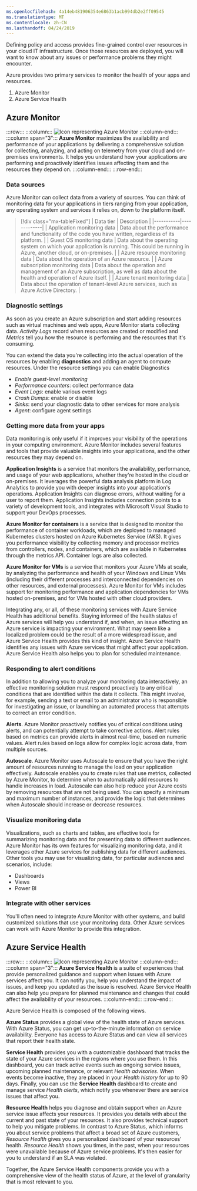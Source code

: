```yaml
---
ms.openlocfilehash: 4a14eb481906354e6863b1acb994db2e2ff09545
ms.translationtype: MT
ms.contentlocale: zh-CN
ms.lasthandoff: 04/24/2019
---
```

Defining policy and access provides fine-grained control over resources in your cloud IT infrastructure. Once those resources are deployed, you will want to know about any issues or performance problems they might encounter.

Azure provides two primary services to monitor the health of your apps and resources.

1. Azure Monitor
2. Azure Service Health

## <a name="azure-monitor"></a>Azure Monitor

:::row:::
  :::column:::
    ![Icon representing Azure Monitor](../media/7-azuremonitor.png)
  :::column-end:::
    :::column span="3":::
**Azure Monitor** maximizes the availability and performance of your applications by delivering a comprehensive solution for collecting, analyzing, and acting on telemetry from your cloud and on-premises environments. It helps you understand how your applications are performing and proactively identifies issues affecting them and the resources they depend on.
  :::column-end:::
:::row-end:::

### <a name="data-sources"></a>Data sources
Azure Monitor can collect data from a variety of sources. You can think of monitoring data for your applications in tiers ranging from your application, any operating system and services it relies on, down to the platform itself. 

> [!div class="mx-tableFixed"]
> | Data tier | Description |
> |-----------|-------------|
> | Application monitoring data | Data about the performance and functionality of the code you have written, regardless of its platform. |
> | Guest OS monitoring data | Data about the operating system on which your application is running. This could be running in Azure, another cloud, or on-premises. |
> | Azure resource monitoring data | Data about the operation of an Azure resource. |
> | Azure subscription monitoring data | Data about the operation and management of an Azure subscription, as well as data about the health and operation of Azure itself. |
> | Azure tenant monitoring data | Data about the operation of tenant-level Azure services, such as Azure Active Directory. |

### <a name="diagnostic-settings"></a>Diagnostic settings
As soon as you create an Azure subscription and start adding resources such as virtual machines and web apps, Azure Monitor starts collecting data. *Activity Logs* record when resources are created or modified and *Metrics* tell you how the resource is performing and the resources that it's consuming. 

You can extend the data you're collecting into the actual operation of the resources by enabling **diagnostics** and adding an agent to compute resources. Under the resource settings you can enable Diagnostics
- *Enable guest-level monitoring*
- *Performance counters*: collect performance data
- *Event Logs*: enable various event logs
- *Crash Dumps*: enable or disable
- *Sinks*: send your diagnostic data to other services for more analysis
- *Agent*: configure agent settings

### <a name="getting-more-data-from-your-apps"></a>Getting more data from your apps
Data monitoring is only useful if it improves your visibility of the operations in your computing environment. Azure Monitor includes several features and tools that provide valuable insights into your applications, and the other resources they may depend on.

**Application Insights** is a service that monitors the availability, performance, and usage of your web applications, whether they're hosted in the cloud or on-premises. It leverages the powerful data analysis platform in Log Analytics to provide you with deeper insights into your application's operations.  Application Insights can diagnose errors, without waiting for a user to report them. Application Insights includes connection points to a variety of development tools, and integrates with Microsoft Visual Studio to support your DevOps processes.

**Azure Monitor for containers** is a service that is designed to monitor the performance of container workloads, which are deployed to managed Kubernetes clusters hosted on Azure Kubernetes Service (AKS). It gives you performance visibility by collecting memory and processor metrics from controllers, nodes, and containers, which are available in Kubernetes through the metrics API. Container logs are also collected.

**Azure Monitor for VMs** is a service that monitors your Azure VMs at scale, by analyzing the performance and health of your Windows and Linux VMs (including their different processes and interconnected dependencies on other resources, and external processes). Azure Monitor for VMs includes support for monitoring performance and application dependencies for VMs hosted on-premises, and for VMs hosted with other cloud providers.

Integrating any, or all, of these monitoring services with Azure Service Health has additional benefits. Staying informed of the health status of Azure services will help you understand if, and when, an issue affecting an Azure service is impacting your environment. What may seem like a localized problem could be the result of a more widespread issue, and Azure Service Health provides this kind of insight. Azure Service Health identifies any issues with Azure services that might affect your application. Azure Service Health also helps you to plan for scheduled maintenance.

### <a name="responding-to-alert-conditions"></a>Responding to alert conditions
In addition to allowing you to analyze your monitoring data interactively, an effective monitoring solution must respond proactively to any critical conditions that are identified within the data it collects. This might involve, for example, sending a text or email to an administrator who is responsible for investigating an issue, or launching an automated process that attempts to correct an error condition.

**Alerts**. Azure Monitor proactively notifies you of critical conditions using alerts, and can potentially attempt to take corrective actions. Alert rules based on metrics can provide alerts in almost real-time, based on numeric values. Alert rules based on logs allow for complex logic across data, from multiple sources.

**Autoscale**. Azure Monitor uses Autoscale to ensure that you have the right amount of resources running to manage the load on your application effectively. Autoscale enables you to create rules that use metrics, collected by Azure Monitor, to determine when to automatically add resources to handle increases in load. Autoscale can also help reduce your Azure costs by removing resources that are not being used. You can specify a minimum and maximum number of instances, and provide the logic that determines when Autoscale should increase or decrease resources.

### <a name="visualize-monitoring-data"></a>Visualize monitoring data
Visualizations, such as charts and tables, are effective tools for summarizing monitoring data and for presenting data to different audiences. Azure Monitor has its own features for visualizing monitoring data, and it leverages other Azure services for publishing data for different audiences. Other tools you may use for visualizing data, for particular audiences and scenarios, include:

- Dashboards
- Views
- Power BI

### <a name="integrate-with-other-services"></a>Integrate with other services
You'll often need to integrate Azure Monitor with other systems, and build customized solutions that use your monitoring data. Other Azure services can work with Azure Monitor to provide this integration.

## <a name="azure-service-health"></a>Azure Service Health

:::row:::
  :::column:::
    ![Icon representing Azure Monitor](../media/7-azureservicehealth.png)
  :::column-end:::
    :::column span="3":::
**Azure Service Health** is a suite of experiences that provide personalized guidance and support when issues with Azure services affect you. It can notify you, help you understand the impact of issues, and keep you updated as the issue is resolved. Azure Service Health can also help you prepare for planned maintenance and changes that could affect the availability of your resources.
  :::column-end:::
:::row-end:::

Azure Service Health is composed of the following views.

**Azure Status** provides a global view of the health state of Azure services. With Azure Status, you can get up-to-the-minute information on service availability. Everyone has access to Azure Status and can view all services that report their health state.

**Service Health** provides you with a customizable dashboard that tracks the state of your Azure services in the regions where you use them. In this dashboard, you can track active events such as ongoing service issues, upcoming planned maintenance, or relevant *Health advisories*. When events become inactive, they are placed in your *Health history* for up to 90 days. Finally, you can use the **Service Health** dashboard to create and manage service *Health alerts*, which notify you whenever there are service issues that affect you.

**Resource Health** helps you diagnose and obtain support when an Azure service issue affects your resources. It provides you details with about the current and past state of your resources. It also provides technical support to help you mitigate problems. In contrast to Azure Status, which informs you about service problems that affect a broad set of Azure customers, *Resource Health* gives you a personalized dashboard of your resources' health. *Resource Health* shows you times, in the past, when your resources were unavailable because of Azure service problems. It's then easier for you to understand if an SLA was violated.

Together, the Azure Service Health components provide you with a comprehensive view of the health status of Azure, at the level of granularity that is most relevant to you.